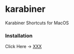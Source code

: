 # karabiner
Karabiner Shortcuts for MacOS

### Installation
Click Here -> [XXX](karabiner://karabiner/assets/complex_modifications/import?url=https://raw.githubusercontent.com/uchihamalolan/karabiner/main/karabiner.json)
